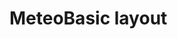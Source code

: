 # MeteoBasic layout 

[Git branch]:(https://github.com/codiku/react-native-meteo/tree/006-EN-meteo-basic-layout)